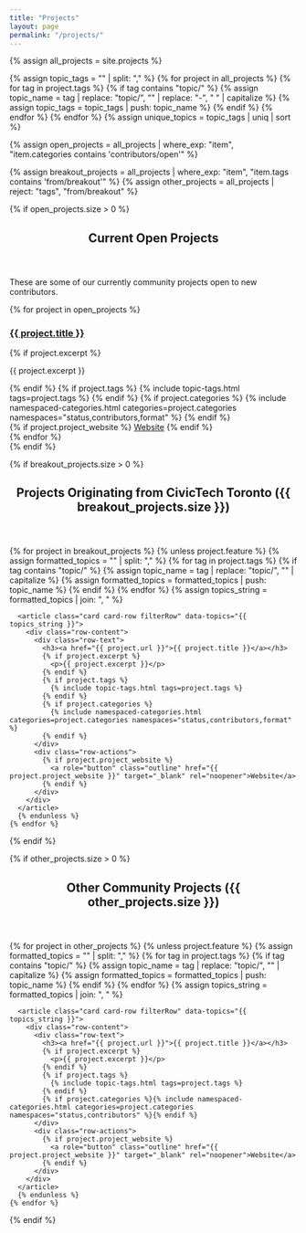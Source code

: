 ```yaml
---
title: "Projects"
layout: page
permalink: "/projects/"
---
```


{% assign all_projects = site.projects %}

<!-- Extract unique topics -->
{% assign topic_tags = "" | split: "," %}
{% for project in all_projects %}
  {% for tag in project.tags %}
    {% if tag contains "topic/" %}
      {% assign topic_name = tag | replace: "topic/", "" | replace: "-", " " | capitalize %}
      {% assign topic_tags = topic_tags | push: topic_name %}
    {% endif %}
  {% endfor %}
{% endfor %}
{% assign unique_topics = topic_tags | uniq | sort %}

<!-- Featured Projects -->
{% assign open_projects = all_projects | where_exp: "item", "item.categories contains 'contributors/open'" %}

<!-- Split Breakout and Other Projects -->
{% assign breakout_projects = all_projects | where_exp: "item", "item.tags contains 'from/breakout'" %}
{% assign other_projects = all_projects | reject: "tags", "from/breakout" %}

<!-- Featured Projects -->
{% if open_projects.size > 0 %}
<section>
  <header>
    <h2 id="featured">Current Open Projects</h2>
  </header>
  <p>These are some of our currently community projects open to new contributors.</p>

  <div class="card-grid">
    {% for project in open_projects %}
      <article class="card">
        <div class="card-body">
          <h3><a href="{{ project.url }}">{{ project.title }}</a></h3>
          {% if project.excerpt %}
            <p>{{ project.excerpt }}</p>
          {% endif %}
          {% if project.tags %}
            {% include topic-tags.html tags=project.tags %}
          {% endif %}
          {% if project.categories %}
            {% include namespaced-categories.html categories=project.categories namespaces="status,contributors,format" %}
          {% endif %}
        </div>
        <div class="card-footer">
          {% if project.project_website %}
            <a role="button" class="outline" href="{{ project.project_website }}" target="_blank" rel="noopener">Website</a>
          {% endif %}
        </div>
      </article>
    {% endfor %}
  </div>
</section>
{% endif %}


<!-- Projects Originating from CivicTech Toronto -->
{% if breakout_projects.size > 0 %}
<section>
  <header class="sticky">
    <h2 id="breakout">Projects Originating from CivicTech Toronto ({{ breakout_projects.size }})</h2>
  </header>
  <div class="card-list">
    {% for project in breakout_projects %}
      {% unless project.feature %}
      {% assign formatted_topics = "" | split: "," %}
      {% for tag in project.tags %}
        {% if tag contains "topic/" %}
          {% assign topic_name = tag | replace: "topic/", "" | capitalize %}
          {% assign formatted_topics = formatted_topics | push: topic_name %}
        {% endif %}
      {% endfor %}
      {% assign topics_string = formatted_topics | join: ", " %}

      <article class="card card-row filterRow" data-topics="{{ topics_string }}">
        <div class="row-content">
          <div class="row-text">
            <h3><a href="{{ project.url }}">{{ project.title }}</a></h3>
            {% if project.excerpt %}
              <p>{{ project.excerpt }}</p>
            {% endif %}
            {% if project.tags %}
              {% include topic-tags.html tags=project.tags %}
            {% endif %}
            {% if project.categories %}
              {% include namespaced-categories.html categories=project.categories namespaces="status,contributors,format" %}
            {% endif %}
          </div>
          <div class="row-actions">
            {% if project.project_website %}
              <a role="button" class="outline" href="{{ project.project_website }}" target="_blank" rel="noopener">Website</a>
            {% endif %}
          </div>
        </div>
      </article>
      {% endunless %}
    {% endfor %}
  </div>
</section>
{% endif %}

<!-- Other Community Projects -->
{% if other_projects.size > 0 %}
<section>
  <header class="sticky">
    <h2 id="community">Other Community Projects ({{ other_projects.size }})</h2>
  </header>
  <div class="card-list">
    {% for project in other_projects %}
      {% unless project.feature %}
      {% assign formatted_topics = "" | split: "," %}
      {% for tag in project.tags %}
        {% if tag contains "topic/" %}
          {% assign topic_name = tag | replace: "topic/", "" | capitalize %}
          {% assign formatted_topics = formatted_topics | push: topic_name %}
        {% endif %}
      {% endfor %}
      {% assign topics_string = formatted_topics | join: ", " %}

      <article class="card card-row filterRow" data-topics="{{ topics_string }}">
        <div class="row-content">
          <div class="row-text">
            <h3><a href="{{ project.url }}">{{ project.title }}</a></h3>
            {% if project.excerpt %}
              <p>{{ project.excerpt }}</p>
            {% endif %}
            {% if project.tags %}
              {% include topic-tags.html tags=project.tags %}
            {% endif %}
            {% if project.categories %}{% include namespaced-categories.html categories=project.categories namespaces="status,contributors" %}{% endif %}
          </div>
          <div class="row-actions">
            {% if project.project_website %}
              <a role="button" class="outline" href="{{ project.project_website }}" target="_blank" rel="noopener">Website</a>
            {% endif %}
          </div>
        </div>
      </article>
      {% endunless %}
    {% endfor %}
  </div>
</section>
{% endif %}
